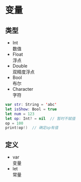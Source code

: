 # 变量

## 类型
- Int  
	数值
- Float  
	浮点
- Double  
	双精度浮点
- Bool  
	布尔
- Character  
	字符
```swift
var str: String = 'abc'
let isShow: Bool = true
let num = 123
let op: Int? = nil  // 暂时不赋值
op = 100
print(op!)  // 确定op有值
```

## 定义
- var  
	变量
- let  
	常量
